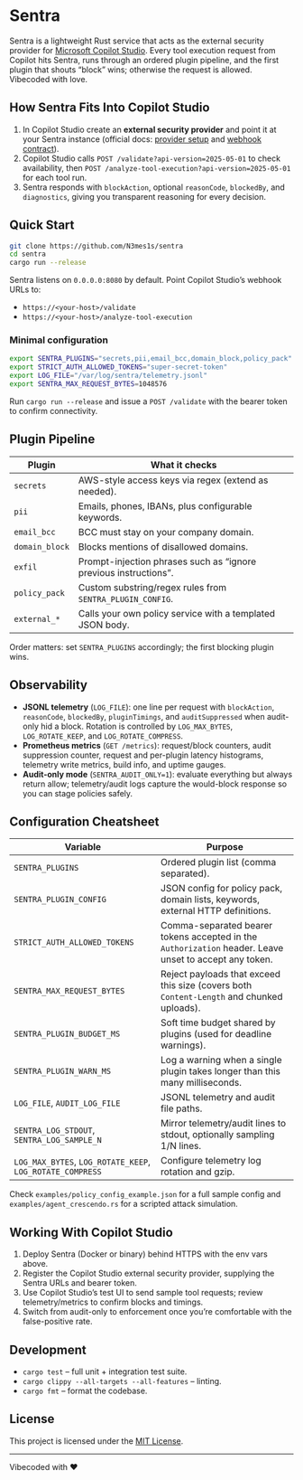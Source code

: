 # Sentra

Sentra is a lightweight Rust service that acts as the external security provider for [Microsoft Copilot Studio](https://learn.microsoft.com/en-us/microsoft-copilot-studio/). Every tool execution request from Copilot hits Sentra, runs through an ordered plugin pipeline, and the first plugin that shouts “block” wins; otherwise the request is allowed. Vibecoded with love.

## How Sentra Fits Into Copilot Studio

1. In Copilot Studio create an **external security provider** and point it at your Sentra instance (official docs: [provider setup](https://learn.microsoft.com/en-us/microsoft-copilot-studio/external-security-provider) and [webhook contract](https://learn.microsoft.com/en-us/microsoft-copilot-studio/external-security-webhooks-interface-developers)).
2. Copilot Studio calls `POST /validate?api-version=2025-05-01` to check availability, then `POST /analyze-tool-execution?api-version=2025-05-01` for each tool run.
3. Sentra responds with `blockAction`, optional `reasonCode`, `blockedBy`, and `diagnostics`, giving you transparent reasoning for every decision.

## Quick Start

```bash
git clone https://github.com/N3mes1s/sentra
cd sentra
cargo run --release
```

Sentra listens on `0.0.0.0:8080` by default. Point Copilot Studio’s webhook URLs to:

- `https://<your-host>/validate`
- `https://<your-host>/analyze-tool-execution`

### Minimal configuration

```bash
export SENTRA_PLUGINS="secrets,pii,email_bcc,domain_block,policy_pack"
export STRICT_AUTH_ALLOWED_TOKENS="super-secret-token"
export LOG_FILE="/var/log/sentra/telemetry.jsonl"
export SENTRA_MAX_REQUEST_BYTES=1048576
```

Run `cargo run --release` and issue a `POST /validate` with the bearer token to confirm connectivity.

## Plugin Pipeline

| Plugin | What it checks |
|--------|----------------|
| `secrets` | AWS-style access keys via regex (extend as needed). |
| `pii` | Emails, phones, IBANs, plus configurable keywords. |
| `email_bcc` | BCC must stay on your company domain. |
| `domain_block` | Blocks mentions of disallowed domains. |
| `exfil` | Prompt-injection phrases such as “ignore previous instructions”. |
| `policy_pack` | Custom substring/regex rules from `SENTRA_PLUGIN_CONFIG`. |
| `external_*` | Calls your own policy service with a templated JSON body. |

Order matters: set `SENTRA_PLUGINS` accordingly; the first blocking plugin wins.

## Observability

- **JSONL telemetry** (`LOG_FILE`): one line per request with `blockAction`, `reasonCode`, `blockedBy`, `pluginTimings`, and `auditSuppressed` when audit-only hid a block. Rotation is controlled by `LOG_MAX_BYTES`, `LOG_ROTATE_KEEP`, and `LOG_ROTATE_COMPRESS`.
- **Prometheus metrics** (`GET /metrics`): request/block counters, audit suppression counter, request and per-plugin latency histograms, telemetry write metrics, build info, and uptime gauges.
- **Audit-only mode** (`SENTRA_AUDIT_ONLY=1`): evaluate everything but always return allow; telemetry/audit logs capture the would-block response so you can stage policies safely.

## Configuration Cheatsheet

| Variable | Purpose |
|----------|---------|
| `SENTRA_PLUGINS` | Ordered plugin list (comma separated). |
| `SENTRA_PLUGIN_CONFIG` | JSON config for policy pack, domain lists, keywords, external HTTP definitions. |
| `STRICT_AUTH_ALLOWED_TOKENS` | Comma-separated bearer tokens accepted in the `Authorization` header. Leave unset to accept any token. |
| `SENTRA_MAX_REQUEST_BYTES` | Reject payloads that exceed this size (covers both `Content-Length` and chunked uploads). |
| `SENTRA_PLUGIN_BUDGET_MS` | Soft time budget shared by plugins (used for deadline warnings). |
| `SENTRA_PLUGIN_WARN_MS` | Log a warning when a single plugin takes longer than this many milliseconds. |
| `LOG_FILE`, `AUDIT_LOG_FILE` | JSONL telemetry and audit file paths. |
| `SENTRA_LOG_STDOUT`, `SENTRA_LOG_SAMPLE_N` | Mirror telemetry/audit lines to stdout, optionally sampling 1/N lines. |
| `LOG_MAX_BYTES`, `LOG_ROTATE_KEEP`, `LOG_ROTATE_COMPRESS` | Configure telemetry log rotation and gzip. |

Check `examples/policy_config_example.json` for a full sample config and `examples/agent_crescendo.rs` for a scripted attack simulation.

## Working With Copilot Studio

1. Deploy Sentra (Docker or binary) behind HTTPS with the env vars above.
2. Register the Copilot Studio external security provider, supplying the Sentra URLs and bearer token.
3. Use Copilot Studio’s test UI to send sample tool requests; review telemetry/metrics to confirm blocks and timings.
4. Switch from audit-only to enforcement once you’re comfortable with the false-positive rate.

## Development

- `cargo test` – full unit + integration test suite.
- `cargo clippy --all-targets --all-features` – linting.
- `cargo fmt` – format the codebase.

## License

This project is licensed under the [MIT License](LICENSE).

---

Vibecoded with ❤️
